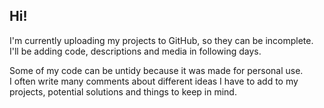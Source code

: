 ## Hi!

I'm currently uploading my projects to GitHub, so they can be incomplete.  
I'll be adding code, descriptions and media in following days.

Some of my code can be untidy because it was made for personal use.  
I often write many comments about different ideas I have to add to my projects, potential solutions and things to keep in mind.

<!--
**EtherealSoul96/EtherealSoul96** is a ✨ _special_ ✨ repository because its `README.md` (this file) appears on your GitHub profile.

Here are some ideas to get you started:

- 🔭 I’m currently working on ...
- 🌱 I’m currently learning ...
- 👯 I’m looking to collaborate on ...
- 🤔 I’m looking for help with ...
- 💬 Ask me about ...
- 📫 How to reach me: ...
- 😄 Pronouns: ...
- ⚡ Fun fact: ...
-->
